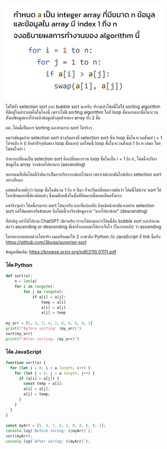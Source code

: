 ![Most surprising sorting algorithm](image.jpg "Most surprising sorting algorithm")

ไม่ใช่ทั้ง selection sort และ bubble sort นะครับ จริงๆแล้วโค้ดนี้ไม่ใช่ sorting algorithm ที่มีอยู่ในตำราเล่มใดในโลกนี้ เพราะไม่มี sorting algorithm ใดที่ loop ชั้นนอกและชั้นในจะวนตั้งแต่ข้อมูลแรกไปจนถึงข้อมูลตัวสุดท้ายของ array ทั้ง 2 ชั้น

แต่..โค้ดนี้เป็นการ sorting และสามารถ sort ได้จริงๆ

ผมว่ามันดูคล้าย selection sort ต่างกันตรงที่ selection sort นั้น loop ชั้นในจะวนตั้งแต่ i + 1 ไปจนถึง n (i คือค่าปัจจุบันของ loop ชั้นนอก) แต่โค้ดนี้ loop ชั้นในจะวนตั้งแต่ 1 ถึง n เสมอ โดยไม่สนใจค่า i

ถ้าหากเปลี่ยนเป็น selection sort คือเปลี่ยนการวน loop ชั้นในเป็น i + 1 ถึง n, โค้ดนี้จะเรียงข้อมูลใน array จากน้อยไปหามาก (ascending)

หลายคนที่เห็นโค้ดนี้จึงคิดว่าเป็นการเรียงจากน้อยไปมาก เพราะหน้าตามันใกล้เคียง selection sort อย่างที่บอก

แต่พอสังเกตดีๆว่า loop ชั้นในมันวน 1 ถึง n นี่นา ก็จะเริ่มเปลี่ยนความคิดว่า โค้ดนี้ไม่น่าจะ sort ได้ ใครเขียนแบบนี้ต้องผิดแน่ๆ ซึ่งผมคือหนึ่งในนั้นที่คิดแบบนี้ตอนเห็นครั้งแรก

แต่จริงๆแล้ว โค้ดนี้สามารถ sort ได้นะครับ และที่แปลกคือ ถึงแม้หน้าตามันจะคล้าย selection sort แต่ให้ผลตรงกันข้ามเลย คือโค้ดนี้จะเรียงข้อมูลจาก "มากไปหาน้อย" (descending)

ที่สำคัญ อย่าได้ไปถาม ChatGPT เชียวครับ เราจะได้คำตอบว่าโค้ดนี้คือ bubble sort และถ้าถามต่อว่า ascending or descending พี่เขาก็จะตอบมาให้เราเจ็บใจ (ในภายหลัง) ว่า ascending

ใครอยากทดสอบด้วยโค้ดจริง ผมเตรียมมาให้ 2 ภาษาคือ Python กับ JavaScript ที่ link นี้ครับ https://github.com/3bugs/surprise-sort

ข้อมูลเพิ่มเติม: https://browse.arxiv.org/pdf/2110.01111.pdf

### โค้ด Python

```python
def sort(a):
    n = len(a)
    for i in range(n):
        for j in range(n):
            if a[i] > a[j]:
                temp = a[i]
                a[i] = a[j]
                a[j] = temp

my_arr = [5, 3, 7, 4, 2, 0, 8, 6, 9, 1]
print(f"Before sorting: {my_arr}")
sort(my_arr)
print(f"After sorting: {my_arr}")
```

### โค้ด JavaScript

```javascript
function sort(a) {
  for (let i = 0; i < a.length; i++) {
    for (let j = 0; j < a.length; j++) {
      if (a[i] > a[j]) {
        const temp = a[i];
        a[i] = a[j];
        a[j] = temp;
      }
    }
  }
}

const myArr = [5, 3, 7, 4, 2, 0, 8, 6, 9, 1];
console.log(`Before soring: ${myArr}`);
sort(myArr);
console.log(`After soring: ${myArr}`);
```
